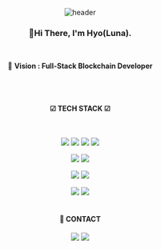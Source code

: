 <div align=center>
  
![header](https://capsule-render.vercel.app/api?type=waving&color=timeGradient&height=280&section=header&text=NomadEnghu&fontSize=80&animation=fadeIn)

### 👋Hi There, I'm Hyo(Luna).

  <br>
  
🎯 **Vision : Full-Stack Blockchain Developer**
  
  <br><br>
  
#### ☑ TECH STACK ☑

  <br>
  
  <img src="https://img.shields.io/badge/-HTML-orange?style=flat-square&logo=html5&logoColor=black"/> <img src="https://img.shields.io/badge/-CSS-1572B6?style=flat-square&logo=css3&logoColor=white"/> <img src="https://img.shields.io/badge/-Javascript-F7DF1E?style=flat-square&logo=javascript&logoColor=black"/> <img src="https://img.shields.io/badge/-React-61DAFB?style=flat-square&logo=react&logoColor=black"/>
  
  <img src="https://img.shields.io/badge/-GO%20LANG-00ADD8?style=flat-square&logo=Go&logoColor=white"/>  <img src="https://img.shields.io/badge/-Python-3776AB?style=flat-square&logo=python&logoColor=white"/>
  
   <img src="https://img.shields.io/badge/-AWS-yellow?style=flat-square&logo=Amazon aws&logoColor=black"/> <img src="https://img.shields.io/badge/-Heroku-430098?style=flat-square&logo=Heroku&logoColor=white"/>
  
  <img src="https://img.shields.io/badge/-Solidity-363636?style=flat-square&logo=solidity&logoColor=white"/> <img src="https://img.shields.io/badge/-Hyperledger%20Fabric-red?style=flat-square&logo=Hyperledger&logoColor=white"/>
  <br><br>
  
#### 📲 CONTACT

<img src="https://img.shields.io/badge/-1004hjpark@gmail-EA4335?style=flat-square&logo=gmail&logoColor=white"/>
<a href="https://memoty.tistory.com"><img src="https://img.shields.io/badge/-ITBlog-black?style=flat-square&logo=dev.to&logoColor=white"/></a>
  </div>
  

